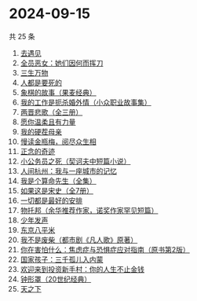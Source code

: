 # 2024-09-15

共 25 条

<!-- BEGIN WEREAD -->
<!-- 最后更新时间 2024-09-15 07:12:52 +0800 -->
1. [去遇见](https://weread.qq.com/web/bookDetail/a3d32170813ab907fg0154f3)
1. [全员恶女：她们因何而挥刀](https://weread.qq.com/web/bookDetail/60b32170813ab9330g0171f9)
1. [三生万物](https://weread.qq.com/web/bookDetail/48432b50813ab9339g013f3f)
1. [人都是要死的](https://weread.qq.com/web/bookDetail/3293215071cc6dae3292b9e)
1. [象棋的故事（果麦经典）](https://weread.qq.com/web/bookDetail/df532860813ab8dcbg0128a9)
1. [我的工作是扼杀婚外情（小众职业故事集）](https://weread.qq.com/web/bookDetail/32e32f80813ab92c1g011d73)
1. [两晋悲歌（全三册）](https://weread.qq.com/web/bookDetail/65132520813ab9339g0117bf)
1. [愿你温柔且有力量](https://weread.qq.com/web/bookDetail/a4732dd0813ab83d5g0174e6)
1. [我的硬茬母亲](https://weread.qq.com/web/bookDetail/028326e0813ab930eg0110c4)
1. [慢读金瓶梅，阅尽众生相](https://weread.qq.com/web/bookDetail/f5232170813ab92d3g01499d)
1. [正念的奇迹](https://weread.qq.com/web/bookDetail/91d32d507182d1ac91d64f2)
1. [小公务员之死（契诃夫中短篇小说）](https://weread.qq.com/web/bookDetail/2cc32eb054c5e92cc509b01)
1. [人间杭州：我与一座城市的记忆](https://weread.qq.com/web/bookDetail/34e329a0727cf3ef34ec1a5)
1. [我是个算命先生（全集）](https://weread.qq.com/web/bookDetail/966326e05c896b966ddd00e)
1. [如果这是宋史（全7册）](https://weread.qq.com/web/bookDetail/6d5322a0813ab926cg01980e)
1. [一切都是最好的安排](https://weread.qq.com/web/bookDetail/0fb32b10595fa90fb385a97)
1. [物托邦（余华推荐作家，诺奖作家罕见短篇）](https://weread.qq.com/web/bookDetail/806327c0813ab92b1g012235)
1. [少年发声](https://weread.qq.com/web/bookDetail/45032570725cad7345009bf)
1. [东京八平米](https://weread.qq.com/web/bookDetail/c4332ab0813ab7f5cg017038)
1. [我不是废柴（都市剧《凡人歌》原著）](https://weread.qq.com/web/bookDetail/47e32340813ab86b5g0149a7)
1. [你在害怕什么：焦虑症与恐惧症应对指南（原书第2版）](https://weread.qq.com/web/bookDetail/2cf32980813ab926bg01459b)
1. [国家孩子：三千孤儿入内蒙](https://weread.qq.com/web/bookDetail/d9d32f10813ab92edg0151f3)
1. [欢迎来到投资新手村：你的人生不止金钱](https://weread.qq.com/web/bookDetail/45732290813ab92b5g010730)
1. [钟形罩（20世纪经典）](https://weread.qq.com/web/bookDetail/3f4320005d0ff13f440f223)
1. [天之下](https://weread.qq.com/web/bookDetail/4de326a0721770aa4de95f4)
<!-- END WEREAD -->